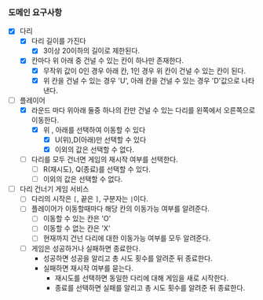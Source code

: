 ### 도메인 요구사항
- [x] 다리
  - [x] 다리 길이를 가진다
    - [x] 3이상 20이하의 길이로 제한된다.
  - [x] 칸마다 위 아래 중 건널 수 있는 칸이 하나만 존재한다.
    - [x] 무작위 값이 0인 경우 아래 칸, 1인 경우 위 칸이 건널 수 있는 칸이 된다.
    - [x] 위 칸을 건널 수 있는 경우 'U', 아래 칸을 건널 수 있는 경우 'D'값으로 나타낸다.

- [ ] 플레이어
  - [x] 라운드 마다 위아래 둘중 하나의 칸만 건널 수 있는 다리를 왼쪽에서 오른쪽으로 이동한다.
    - [x] 위 , 아래를 선택하여 이동할 수 있다
      - [x] U(위),D(아래)만 선택할 수 있다
      - [x] 이외의 값은 선택할 수 없다.
  - [ ] 다리를 모두 건너면 게임의 재시작 여부를 선택한다.
    - [ ] R(재시도), Q(종료)를 선택할 수 있다.
    - [ ] 이외의 값은 선택할 수 없다.
    
- [ ] 다리 건너기 게임 서비스
  - [ ] 다리의 시작은 `[`, 끝은 `]`, 구분자는 `|`이다.
  - [ ] 플레이어가 이동할때마다 해당 칸의 이동가능 여부를 알려준다.
    - [ ] 이동할 수 있는 칸은 'O'
    - [ ] 이동할 수 없는 칸은 'X'
    - [ ] 현재까지 건넌 다리에 대한 이동가능 여부를 모두 알려준다.
  - [ ] 게임은 성공하거나 실패하면 종료한다.
    - 성공하면 성공을 알리고 총 시도 횟수를 알려준 뒤 종료한다.
    - 실패하면 재시작 여부를 묻는다.
      - 재시도를 선택하면 동일한 다리에 대해 게임을 새로 시작한다.
      - 종료를 선택하면 실패를 알리고 총 시도 횟수를 알려준 뒤 종료한다.

    